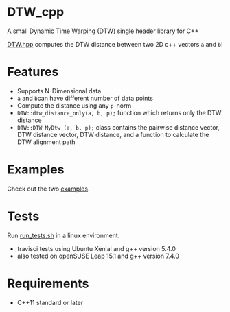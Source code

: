 # DTW_cpp
A small Dynamic Time Warping (DTW) single header library for C++


[DTW.hpp](https://github.com/cjekel/DTW_cpp/blob/master/include/DTW.hpp) computes the DTW distance between two 2D c++ vectors ```a``` and ```b```!

# Features

- Supports N-Dimensional data
- ```a``` and ```b```can have different number of data points
- Compute the distance using any ```p```-norm
- ```DTW::dtw_distance_only(a, b, p);``` function which returns only the DTW distance
- ```DTW::DTW MyDtw (a, b, p);``` class contains the pairwise distance vector, DTW distance vector, DTW distance, and a function to calculate the DTW alignment path

# Examples

Check out the two [examples](https://github.com/cjekel/DTW_cpp/tree/master/examples).

# Tests

Run [run_tests.sh](https://github.com/cjekel/DTW_cpp/blob/master/tests/run_tests.sh) in a linux environment. 
- travisci tests using Ubuntu Xenial and g++ version 5.4.0
- also tested on openSUSE Leap 15.1 and g++ version 7.4.0

# Requirements

- C++11 standard or later